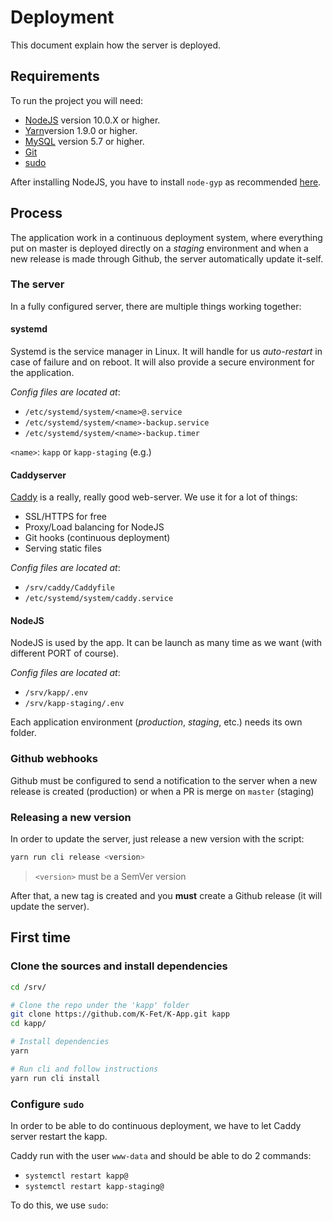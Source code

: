 # Deployment

This document explain how the server is deployed.

## Requirements

To run the project you will need:
- [NodeJS](https://nodejs.org/en/) version 10.0.X or higher.
- [Yarn](https://yarnpkg.com)version 1.9.0 or higher.
- [MySQL](https://dev.mysql.com/downloads/mysql) version 5.7 or higher.
- [Git](https://git-scm.com)
- [sudo](https://www.sudo.ws/)

After installing NodeJS,
you have to install `node-gyp` as recommended [here](https://www.npmjs.com/package/node-gyp#installation).

## Process

The application work in a continuous deployment system, 
where everything put on master is deployed directly on a _staging_ environment 
and when a new release is made through Github, the server automatically update it-self.

### The server

In a fully configured server, there are multiple things working together:

#### systemd

Systemd is the service manager in Linux. 
It will handle for us _auto-restart_ in case of failure and on reboot.
It will also provide a secure environment for the application.

_Config files are located at_:
- `/etc/systemd/system/<name>@.service`
- `/etc/systemd/system/<name>-backup.service`
- `/etc/systemd/system/<name>-backup.timer`

`<name>`: `kapp` or `kapp-staging` (e.g.)

#### Caddyserver

[Caddy](https://caddyserver.com/) is a really, really good web-server.
We use it for a lot of things:
- SSL/HTTPS for free
- Proxy/Load balancing for NodeJS
- Git hooks (continuous deployment)
- Serving static files

_Config files are located at_:
- `/srv/caddy/Caddyfile`
- `/etc/systemd/system/caddy.service`

#### NodeJS

NodeJS is used by the app. 
It can be launch as many time as we want (with different PORT of course).

_Config files are located at_:
- `/srv/kapp/.env`
- `/srv/kapp-staging/.env`

Each application environment (_production_, _staging_, etc.) needs its own folder.

### Github webhooks

Github must be configured to send a notification to the server 
when a new release is created (production) or when a PR is merge on `master` (staging)


### Releasing a new version

In order to update the server, just release a new version with the script:

```bash
yarn run cli release <version>
```

> `<version>` must be a SemVer version

After that, a new tag is created and you **must** create a Github release (it will update the server).

## First time

### Clone the sources and install dependencies

```bash
cd /srv/

# Clone the repo under the 'kapp' folder
git clone https://github.com/K-Fet/K-App.git kapp
cd kapp/

# Install dependencies
yarn

# Run cli and follow instructions
yarn run cli install
```

### Configure `sudo`

In order to be able to do continuous deployment, we have to let Caddy server restart
the kapp.

Caddy run with the user `www-data` and should be able to do 2 commands:
- `systemctl restart kapp@`
- `systemctl restart kapp-staging@`

To do this, we use `sudo`:

<!-- TODO Sudo -->
